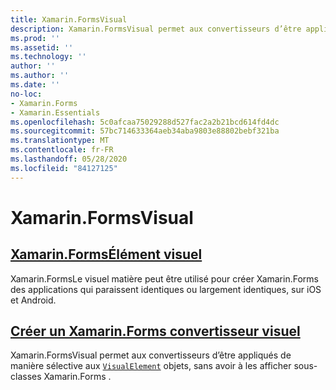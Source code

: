 ```yaml
---
title: Xamarin.FormsVisual
description: Xamarin.FormsVisual permet aux convertisseurs d’être appliqués de manière sélective aux objets VisualElement, sans avoir à effectuer de sous-classes de Xamarin.Forms vues.
ms.prod: ''
ms.assetid: ''
ms.technology: ''
author: ''
ms.author: ''
ms.date: ''
no-loc:
- Xamarin.Forms
- Xamarin.Essentials
ms.openlocfilehash: 5c0afcaa75029288d527fac2a2b21bcd614fd4dc
ms.sourcegitcommit: 57bc714633364aeb34aba9803e88802bebf321ba
ms.translationtype: MT
ms.contentlocale: fr-FR
ms.lasthandoff: 05/28/2020
ms.locfileid: "84127125"
---
```

# <a name="xamarinforms-visual"></a>Xamarin.FormsVisual

## <a name="xamarinforms-material-visualmaterial-visualmd"></a>[Xamarin.FormsÉlément visuel](material-visual.md)

Xamarin.FormsLe visuel matière peut être utilisé pour créer Xamarin.Forms des applications qui paraissent identiques ou largement identiques, sur iOS et Android.

## <a name="create-a-xamarinforms-visual-renderercreatemd"></a>[Créer un Xamarin.Forms convertisseur visuel](create.md)

Xamarin.FormsVisual permet aux convertisseurs d’être appliqués de manière sélective aux [`VisualElement`](xref:Xamarin.Forms.VisualElement) objets, sans avoir à les afficher sous-classes Xamarin.Forms .
